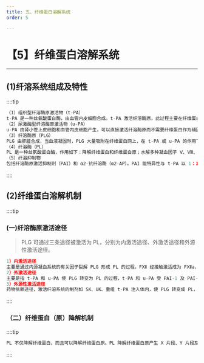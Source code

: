```yaml
---
title: 五、纤维蛋白溶解系统
order: 5

---
```


# 【5】纤维蛋白溶解系统

<kaodian :text="'血液学检验记忆卡'" />

<!-- ###### 第二十八章 血栓与止血的基本理论

> 临床血液学检验 -->

<beitiX/>

---

## (1)纤溶系统组成及特性

<son :text="'血液学检验记忆卡'" text1="(1)纤溶系统组成及特性" :textOption="[['掌握','基础知识','相关专业知识'],['掌握','基础知识','相关专业知识'],['掌握','基础知识','相关专业知识']]" />

::::tip

```js
（1）组织型纤溶酶原激活物（t-PA）
t-PA 是一种丝氨酸蛋白酶，由血管内皮细胞合成。t-PA 激活纤溶酶原，此过程主要在纤维蛋白上进行。
（2）尿激酶型纤溶酶原激活物（u-PA）
u-PA 由肾小管上皮细胞和血管内皮细胞产生，可以直接激活纤溶酶原而不需要纤维蛋白作为辅因子。
（3）纤溶酶原（PLG）
PLG 由肝脏合成，当血液凝固时，PLG 大量吸附在纤维蛋白网上，在 t-PA 或 u-PA 的作用下，被激活为纤溶酶，促使纤维蛋白溶解。
（4）纤溶酶（PL）
PL 是一种丝氨酸蛋白酶，作用如下：降解纤维蛋白和纤维蛋白原；水解多种凝血因子 Ⅴ、Ⅷ、Ⅹ、Ⅶ、Ⅺ、Ⅱ 等；使纤溶酶原转变为纤溶酶；水解补体等。
（5）纤溶抑制物
包括纤溶酶原激活抑制剂（PAI）和 α2-抗纤溶酶（α2-AP）。PAI 能特异性与 t-PA 以 1：1 比例结合，从而使其失活，同时激活 PLG。α2-AP 由肝脏合成，作用机制：与 PL 以 1：1 比例结合形成复合物，抑制 PL 活性；FⅩⅢ 使 α2-AP 以共价键与纤维蛋白结合，减弱了纤维蛋白对 PL 作用的敏感性。

```

::::

## (2)纤维蛋白溶解机制

<son :text="'血液学检验记忆卡'" text1="(2)纤维蛋白溶解机制" :textOption="[['掌握','基础知识','相关专业知识'],['掌握','基础知识','相关专业知识'],['掌握','基础知识','相关专业知识']]" />

::::tip

### (一)纤溶酶原激活途径

> PLG 可通过三条途径被激活为 PL，分别为内激活途径、外激活途径和外源性激活途径。

```js
1）内激活途径
主要是通过内源凝血系统的有关因子裂解 PLG 形成 PL 的过程。FⅫ 经接触激活成为 FⅫa，后者使 PK 转变为激肽释放酶，激肽释放酶能激活 PLG 为 PL，此是继发性纤溶的理论基础。
2）外激活途径
主要是指 t-PA 和 u-PA 使 PLG 转变为 PL 的过程，t-PA 和 u-PA 受 PAI-1 及 PAI-2 的抑制，它们之间的作用，激活、抑制调节着纤溶系统，此是原发性纤溶的理论基础。
3）外源性激活途径
药物依赖途径，激活纤溶系统的制剂如 SK、UK、重组 t-PA 注入体内，使 PLG 转变成 PL，此是溶栓治疗的理论基础。
```

::::

### （二）纤维蛋白（原）降解机制

::::tip

```js
PL 不仅降解纤维蛋白，而且可以降解纤维蛋白原。PL 降解纤维蛋白原产生 X 片段、Y 片段及 D、E 片段。降解纤维蛋白则产生 X＇、Y＇、D-D、E＇片段。上述所有的片段统称为纤维蛋白降解产物（FDP）。
```

::::
